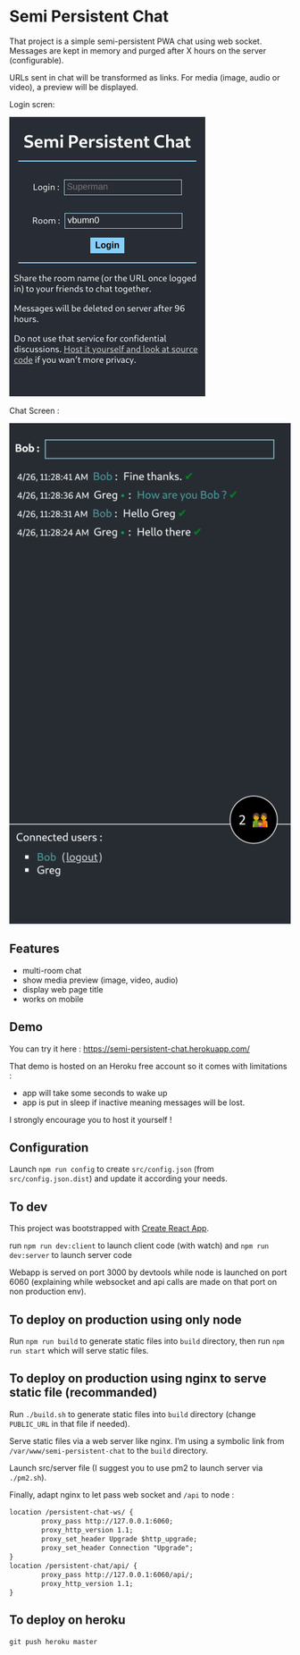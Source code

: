 # Semi Persistent Chat

That project is a simple semi-persistent PWA chat using web socket.
Messages are kept in memory and purged after X hours on the server (configurable).

URLs sent in chat will be transformed as links. For media (image, audio or video), a preview will be displayed.

Login scren:

![Screenshot of login screen](./semi-persistent-chat-login.png 'Login screen')

Chat Screen :

![Screenshot of a chat](./semi-persistent-chat.png 'Chat')


## Features

 - multi-room chat
 - show media preview (image, video, audio)
 - display web page title
 - works on mobile


## Demo

You can try it here : https://semi-persistent-chat.herokuapp.com/

That demo is hosted on an Heroku free account so it comes with limitations : 

  - app will take some seconds to wake up
  - app is put in sleep if inactive meaning messages will be lost.

I strongly encourage you to host it yourself !


## Configuration

Launch `npm run config` to create `src/config.json` (from `src/config.json.dist`) and update it according your needs.


## To dev

This project was bootstrapped with [Create React App](https://github.com/facebook/create-react-app).

run `npm run dev:client` to launch client code (with watch) and `npm run dev:server` to launch server code

Webapp is served on port 3000 by devtools while node is launched on port 6060 (explaining while websocket and api calls are made on that port on non production env).


## To deploy on production using only node

Run `npm run build` to generate static files into `build` directory, then run `npm run start` which will serve static files.


## To deploy on production using nginx to serve static file (recommanded)

Run `./build.sh` to generate static files into `build` directory (change `PUBLIC_URL` in that file if needed).

Serve static files via a web server like nginx.
I’m using a symbolic link from `/var/www/semi-persistent-chat` to the `build` directory.

Launch src/server file (I suggest you to use pm2 to launch server via `./pm2.sh`).

Finally, adapt nginx to let pass web socket and `/api` to node :

```
location /persistent-chat-ws/ {
        proxy_pass http://127.0.0.1:6060;
        proxy_http_version 1.1;
        proxy_set_header Upgrade $http_upgrade;
        proxy_set_header Connection "Upgrade";
}
location /persistent-chat/api/ {
        proxy_pass http://127.0.0.1:6060/api/;
        proxy_http_version 1.1;
}
```

## To deploy on heroku

```
git push heroku master
```
